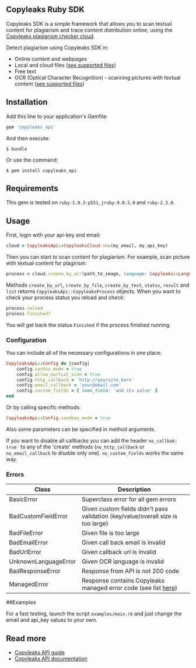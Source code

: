 ## Copyleaks Ruby SDK

Copyleaks SDK is a simple framework that allows you to scan textual content for plagiarism and trace content distribution online, using the [Copyleaks plagiarism checker cloud](https://copyleaks.com/).

Detect plagiarism using Copyleaks SDK in:
- Online content and webpages
- Local and cloud files ([see supported files](https://api.copyleaks.com/GeneralDocumentation/TechnicalSpecifications#supportedfiletypes"))
- Free text
- OCR (Optical Character Recognition) - scanning pictures with textual content ([see supported files](https://api.copyleaks.com/GeneralDocumentation/TechnicalSpecifications#supportedfiletypes))

## Installation

Add this line to your application's Gemfile:

```ruby
gem 'copyleaks_api'
```

And then execute:
```
$ bundle
```

Or use the command:
```
$ gem install copyleaks_api
```

## Requirements

This gem is tested on `ruby-1.9.3-p551`, `jruby-9.0.5.0` and `ruby-2.3.0`.

## Usage

First, login with your api-key and email:
```ruby
cloud = CopyleaksApi::CopyleaksCloud.new(my_email, my_api_key)
```

Then you can start to scan content for plagiarism. For example, scan picture with textual content for plagirism:
```ruby
process = cloud.create_by_ocr(path_to_image, language: Copyleaks::Language.english)
```

Methods `create_by_url`, `create_by_file`, `create_by_text`, `status`, `result` and `list` returns `CopyleaksApi::CopyleaksProcess` objects. When you want to check your process status you reload and check:
```ruby
process.reload
process.finished?
```

You will get back the status `Finished` if the process finished running.
### Configuration

You can include all of the necessary configurations in one place:
```ruby
CopyleaksApi::Config do |config|
    config.sanbox_mode = true
    config.allow_partial_scan = true
    config.http_callback = 'http://yoursite.here'
    config.email_callback = 'your@email.com'
    config.custom_fields = { some_field: 'and its value' }
end
```

Or by calling specific methods:
```ruby
CopyleaksApi::Config.sandbox_mode = true
```

Also some parameters can be specified in method arguments. 

If you want to disable all callbacks you can add the header `no_callbak: true ` to any of the 'create' methods (`no_http_callback` or `no_email_callback` to disable only one). `no_custom_fields` works the same way.

### Errors

| Class | Description |
|-------|------------|
BasicError | Superclass error for all gem errors
BadCustomFieldError | Given custom fields didn't pass validation (key/value/overall size is too large)
BadFileError | Given file is too large
BadEmailError | Given call back email is invalid
BadUrlError | Given callback url is invalid
UnknownLanguageError | Given OCR language is invalid
BadResponseError | Response from API is not 200 code
ManagedError | Response contains Copyleaks managed error code (see list [here](https://api.copyleaks.com/Documentation/ErrorList))

##Examples

For a fast testing, launch the script `examples/main.rb` and just change the email and api_key values to your own.

## Read more

- [Copyleaks API guide](https://api.copyleaks.com/Guides/HowToUse)
- [Copyleaks API documentation](https://api.copyleaks.com/Documentation)
